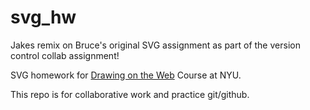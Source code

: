 # svg_hw

Jakes remix on Bruce's original SVG assignment as part of the version control collab assignment!

SVG homework for [Drawing on the Web](http://cs.nyu.edu/courses/spring16/CSCI-UA.0380-002/) Course at NYU.

This repo is for collaborative work and practice git/github.

